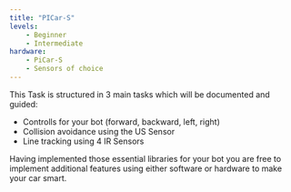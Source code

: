 ```yaml
---
title: "PICar-S"
levels:
    - Beginner
    - Intermediate
hardware:
    - PiCar-S
    - Sensors of choice
---
```

This Task is structured in 3 main tasks which will be documented and guided:

* Controlls for your bot (forward, backward, left, right)
* Collision avoidance using the US Sensor
* Line tracking using 4 IR Sensors

Having implemented those essential libraries for your bot you are free to implement
additional features using either software or hardware to make your car smart.

## 